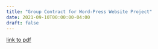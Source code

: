 ```yaml
---
title: "Group Contract for Word-Press Website Project"
date: 2021-09-10T00:00:00-04:00
draft: false
---
```



[link to pdf](https://vibrant-williams-d83705.netlify.app/Group%202%20Team%20Contract.pdf)
